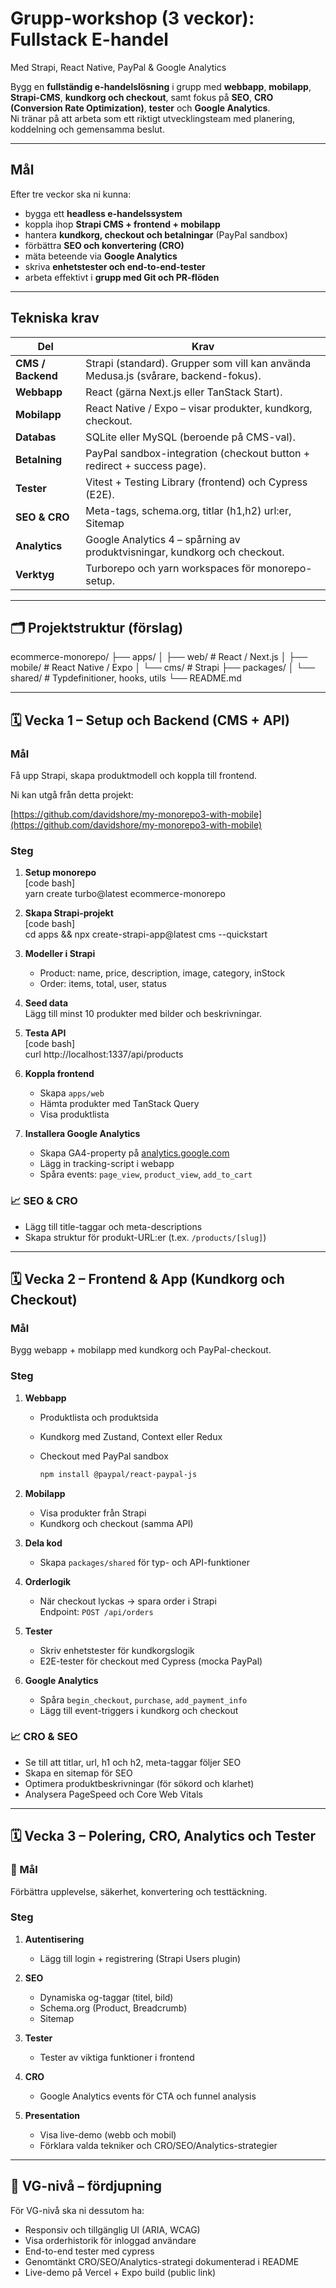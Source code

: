 # Grupp-workshop (3 veckor): Fullstack E-handel

Med Strapi, React Native, PayPal & Google Analytics

Bygg en **fullständig e-handelslösning** i grupp med **webbapp**, **mobilapp**, **Strapi-CMS**, **kundkorg och checkout**, samt fokus på **SEO**, **CRO (Conversion Rate Optimization)**, **tester** och **Google Analytics**.  
Ni tränar på att arbeta som ett riktigt utvecklingsteam med planering, koddelning och gemensamma beslut.

---

## Mål

Efter tre veckor ska ni kunna:

- bygga ett **headless e-handelssystem**
- koppla ihop **Strapi CMS + frontend + mobilapp**
- hantera **kundkorg, checkout och betalningar** (PayPal sandbox)
- förbättra **SEO och konvertering (CRO)**
- mäta beteende via **Google Analytics**
- skriva **enhetstester och end-to-end-tester**
- arbeta effektivt i **grupp med Git och PR-flöden**

---

## Tekniska krav

| Del               | Krav                                                                                |
| ----------------- | ----------------------------------------------------------------------------------- |
| **CMS / Backend** | Strapi (standard). Grupper som vill kan använda Medusa.js (svårare, backend-fokus). |
| **Webbapp**       | React (gärna Next.js eller TanStack Start).                                         |
| **Mobilapp**      | React Native / Expo – visar produkter, kundkorg, checkout.                          |
| **Databas**       | SQLite eller MySQL (beroende på CMS-val).                                           |
| **Betalning**     | PayPal sandbox-integration (checkout button + redirect + success page).             |
| **Tester**        | Vitest + Testing Library (frontend) och Cypress (E2E).                              |
| **SEO & CRO**     | Meta-tags, schema.org, titlar (h1,h2) url:er, Sitemap                               |
| **Analytics**     | Google Analytics 4 – spårning av produktvisningar, kundkorg och checkout.           |
| **Verktyg**       | Turborepo och yarn workspaces för monorepo-setup.                                   |

---

## 🗂️ Projektstruktur (förslag)

ecommerce-monorepo/
├── apps/
│ ├── web/ # React / Next.js
│ ├── mobile/ # React Native / Expo
│ └── cms/ # Strapi
├── packages/
│ └── shared/ # Typdefinitioner, hooks, utils
└── README.md

---

## 🗓️ Vecka 1 – Setup och Backend (CMS + API)

### Mål

Få upp Strapi, skapa produktmodell och koppla till frontend.

Ni kan utgå från detta projekt:

[https://github.com/davidshore/my-monorepo3-with-mobile](https://github.com/davidshore/my-monorepo3-with-mobile)

### Steg

1. **Setup monorepo**  
   [code bash]  
   yarn create turbo@latest ecommerce-monorepo

2. **Skapa Strapi-projekt**  
   [code bash]  
   cd apps && npx create-strapi-app@latest cms --quickstart

3. **Modeller i Strapi**

   - Product: name, price, description, image, category, inStock
   - Order: items, total, user, status

4. **Seed data**  
   Lägg till minst 10 produkter med bilder och beskrivningar.

5. **Testa API**  
   [code bash]  
   curl http://localhost:1337/api/products

6. **Koppla frontend**

   - Skapa `apps/web`
   - Hämta produkter med TanStack Query
   - Visa produktlista

7. **Installera Google Analytics**
   - Skapa GA4-property på [analytics.google.com](https://analytics.google.com)
   - Lägg in tracking-script i webapp
   - Spåra events: `page_view`, `product_view`, `add_to_cart`

### 📈 SEO & CRO

- Lägg till title-taggar och meta-descriptions
- Skapa struktur för produkt-URL:er (t.ex. `/products/[slug]`)

---

## 🗓️ Vecka 2 – Frontend & App (Kundkorg och Checkout)

### Mål

Bygg webapp + mobilapp med kundkorg och PayPal-checkout.

### Steg

1. **Webbapp**

   - Produktlista och produktsida
   - Kundkorg med Zustand, Context eller Redux
   - Checkout med PayPal sandbox

     ```bash
     npm install @paypal/react-paypal-js
     ```

2. **Mobilapp**

   - Visa produkter från Strapi
   - Kundkorg och checkout (samma API)

3. **Dela kod**

   - Skapa `packages/shared` för typ- och API-funktioner

4. **Orderlogik**

   - När checkout lyckas → spara order i Strapi  
     Endpoint: `POST /api/orders`

5. **Tester**

   - Skriv enhetstester för kundkorgslogik
   - E2E-tester för checkout med Cypress (mocka PayPal)

6. **Google Analytics**
   - Spåra `begin_checkout`, `purchase`, `add_payment_info`
   - Lägg till event-triggers i kundkorg och checkout

### 📈 CRO & SEO

- Se till att titlar, url, h1 och h2, meta-taggar följer SEO
- Skapa en sitemap för SEO
- Optimera produktbeskrivningar (för sökord och klarhet)
- Analysera PageSpeed och Core Web Vitals

---

## 🗓️ Vecka 3 – Polering, CRO, Analytics och Tester

### 🎯 Mål

Förbättra upplevelse, säkerhet, konvertering och testtäckning.

### Steg

1. **Autentisering**

   - Lägg till login + registrering (Strapi Users plugin)

2. **SEO**

   - Dynamiska og-taggar (titel, bild)
   - Schema.org (Product, Breadcrumb)
   - Sitemap

3. **Tester**

   - Tester av viktiga funktioner i frontend

4. **CRO**

   - Google Analytics events för CTA och funnel analysis

5. **Presentation**
   - Visa live-demo (webb och mobil)
   - Förklara valda tekniker och CRO/SEO/Analytics-strategier

---

## 🧠 VG-nivå – fördjupning

För VG-nivå ska ni dessutom ha:

- Responsiv och tillgänglig UI (ARIA, WCAG)
- Visa orderhistorik för inloggad användare
- End-to-end tester med cypress
- Genomtänkt CRO/SEO/Analytics-strategi dokumenterad i README
- Live-demo på Vercel + Expo build (public link)
